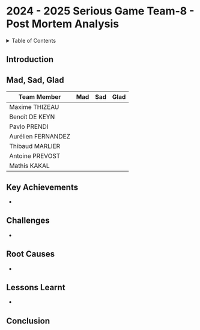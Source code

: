 # 2024 - 2025 Serious Game Team-8 - Post Mortem Analysis

<details>
<summary>Table of Contents</summary>

- [Introduction](#introduction)
- [Mad, Sad, Glad](#mad-sad-glad)
- [Key Achievements](#key-achievements)
- [Challenges](#challenges)
- [Root Causes](#root-causes)
- [Lessons Learnt](#lessons-learnt)
- [Conclusion](#conclusion)

</details>

## Introduction

<!-- This document aims to summarize all the takeaways from our project. It highlights areas where the team excelled, identifies weaknesses, and suggests improvements for future projects, from both personal and team perspectives. -->

## Mad, Sad, Glad

| Team Member         | Mad                                                                      | Sad                                                                                                           | Glad                                                                                                                                                                                                              |
| ------------------- | ------------------------------------------------------------------------ | ------------------------------------------------------------------------------------------------------------- | ----------------------------------------------------------------------------------------------------------------------------------------------------------------------------------------------------------------- |
| Maxime THIZEAU      ||||
| Benoît DE KEYN      ||||
| Pavlo PRENDI        ||||
| Aurélien FERNANDEZ  ||||
| Thibaud MARLIER     ||||
| Antoine PREVOST     ||||
| Mathis KAKAL        ||||

## Key Achievements

- 
<!-- - The working prototype has a great design, and the developed pages are polished and refined.
- The final presentation conveyed all key information clearly to the client and was better than previous presentations.
- Git & GitHub organization was overall clear and efficient.
- Our motivation benefited from team cohesion and management that allowed members to work independently.
- Pavlo, our new member, learned to work as a team on a software project. -->

## Challenges

- 
<!-- - Our project tended to expand into side features that, while relevant, were not critical.
- Some team members were not as involved in the project as others.
- We faced numerous dead ends, and our development pace was hindered by technical issues.
- Respecting deadlines and managing time effectively were consistent challenges throughout the project. -->

## Root Causes

- 
<!-- - The definition of critical features should have been approached with more critical thinking and review.
- A lack of strict management and oversight led to some team members being less involved.
- We began developing the application without mastering the language, leading to functionality issues.
- The project duration was short, with only five weeks for the development phase, making it difficult to meet deadlines while aiming for a refined application. -->

## Lessons Learnt

- 
<!-- - Better management with improved risk anticipation and efforts to involve all team members should lead to a better product and less stress towards deadlines.
- Mastering the programming language before starting the development phase will help avoid future problems. -->

## Conclusion

<!-- Overall, this project was a valuable learning experience for everyone, despite technical and management challenges. The insights gained will be beneficial for delivering higher quality work in future projects, and the team will work to avoid repeating the same mistakes. -->